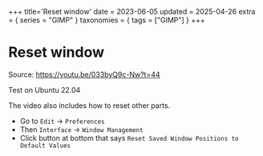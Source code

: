 +++
title='Reset window'
date = 2023-06-05
updated = 2025-04-26
extra = { series = "GIMP" }
taxonomies = { tags = ["GIMP"] }
+++

# Reset window

Source: <https://youtu.be/033byQ9c-Nw?t=44>

Test on Ubuntu 22.04

The video also includes how to reset other parts.

- Go to `Edit` -> `Preferences`
- Then `Interface` -> `Window Management`
- Click button at bottom that says `Reset Saved Window Positions to Default Values`
